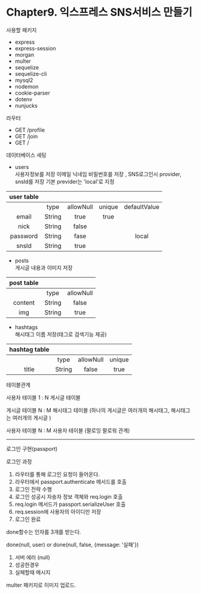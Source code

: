 # Chapter9. 익스프레스 SNS서비스 만들기

사용할 패키지
* express
* express-session
* morgan
* multer
* sequelize
* sequelize-cli
* mysql2
* nodemon
* cookie-parser
* dotenv
* nunjucks

라우터
* GET /profile
* GET /join
* GET /

데이터베이스 세팅
* users  
사용자정보를 저장 이메일 닉네임 비밀번호를 저장 , SNS로그인시 provider, snsId를 저장 기본 previder는 'local'로 지정

|user table|||||
|:---:|:---:|:---:|:---:|:---:|
||type|allowNull|unique|defaultValue|
|email|String|true|true||
|nick|String|false|||
|password|String|fase||local|
|snsId|String|true|||

* posts  
게시글 내용과 이미지 저장

|post table|||
|:---:|:---:|:---:|
||type|allowNull|
|content|String|false|
|img|String|true|

* hashtags  
해시태그 이름 저장(태그로 검색기능 제공)

|hashtag table||||
|:---:|:---:|:---:|:---:|
||type|allowNull|unique|
|title|String|false|true|

테이블관계

사용자 테이블 1 : N 게시글 테이블

게시글 테이블 N : M 해시태그 테이블 (하나의 게시글은 여러개의 해시태그, 해시태그는 여러개의 게시글 )
 
사용자 테이블 N : M 사용자 테이블 (팔로잉 팔로워 관계)

---

로그인 구현(passport)

로그인 과정

1. 라우터를 통해 로그인 요청이 들어온다.
2. 라우터에서 passport.authenticate 메서드를 호출
3. 로그인 전략 수행
4. 로그인 성공시 자숑자 정보 객체와 req.login 호출
5. req.login 메서드가 passport.serializeUser 호출
6. req.session에 사용자의 아이디만 저장
7. 로그인 완료

done함수는 인자를 3개를 받는다.


done(null, user) or done(null, false, {message: '실패'})
1. 서버 에러 (null)
2. 성공한경우 
3. 실패할때 메시지


multer 패키지로 이미지 업로드.